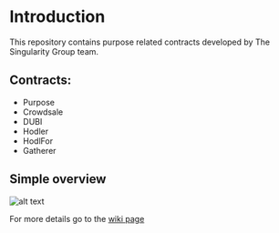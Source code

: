 # Introduction

This repository contains purpose related contracts developed by The Singularity Group team.

## Contracts:

* Purpose
* Crowdsale
* DUBI
* Hodler
* HodlFor
* Gatherer

## Simple overview

![alt text](https://i.imgur.com/SsaB4SF.png "Flow waves hand")

For more details go to the [wiki page](https://github.com/nionis/purpose/wiki)
